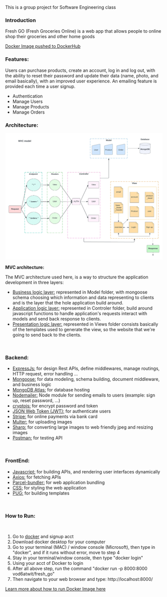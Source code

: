 This is a group project for Software Engineering class

### **Introduction**

Fresh GO (Fresh Groceries Online) is a web app that allows people to online shop their groceries and other home goods

[Docker Image pushed to DockerHub](https://hub.docker.com/repository/docker/vod6atwit/fresh_go)

### **Features:**

Users can purchase products, create an account, log in and log out, with the ability to reset their password and update their data (name, photo, and email basically), with an improved user experience. An emailing feature is provided each time a user signup.

- Authentication
- Manage Users
- Manage Products
- Manage Orders

### **Architecture:**

<img src="./Architecture.jpeg">

<br>

**MVC architecture:**

The MVC architecture used here, is a way to structure the application development in three layers:

- <ins>Business logic layer:</ins> represented in Model folder, with mongoose schema choosing which information and data representing to clients and is the layer that the hole application build around.
- <ins>Application logic layer:</ins> represented in Controler folder, build around javascript functions to handle application's requests interact with models and send back response to clients.
- <ins>Presentation logic layer:</ins> represented in Views folder consists basically of the templates used to generate the view, so the website that we're going to send back to the clients.

<br>

### **Backend:**

- <ins>ExpressJs:</ins> for design Rest APIs, define middlewares, manage routings, HTTP request, error handling ...
- <ins>Mongoose:</ins> for data modeling, schema building, document middleware, and business logic
- <ins>MongoDB Atlas:</ins> for database hosting
- <ins>Nodemailer:</ins> Node module for sending emails to users (example: sign up, reset password, ...)
- <ins>cryptojs:</ins> for encrypt password and token
- <ins>JSON Web Token (JWT):</ins> for authenticate users
- <ins>Stripe:</ins> for online payments via bank card
- <ins>Multer:</ins> for uploading images
- <ins>Sharp:</ins> for converting large images to web friendly jpeg and resizing images
- <ins>Postman:</ins> for testing API

<br>

### **FrontEnd:**

- <ins>Javascript:</ins> for building APIs, and rendering user interfaces dynamically
- <ins>Axios:</ins> for fetching APIs
- <ins>Parcel-bundler:</ins> for web application bundling
- <ins>CSS:</ins> for styling the web application
- <ins>PUG:</ins> for building templates

<br>

### **How to Run:**

<br>

1. Go to [docker](https://www.docker.com/) and signup acct
2. Download docker desktop for your computer
3. Go to your terminal (MAC) / window console (Microsoft), then type in "docker", and if it runs without error, move to step 4
4. Stay in your terminal/window console, then type "docker login"
5. Using your acct of Docker to login
6. After all above step, run the command "docker run -p 8000:8000 vod6atwit/fresh_go"
7. Then navigate to your web browser and type: http://localhost:8000/

[Learn more about how to run Docker Image here](https://docs.docker.com/)

<br><br>
